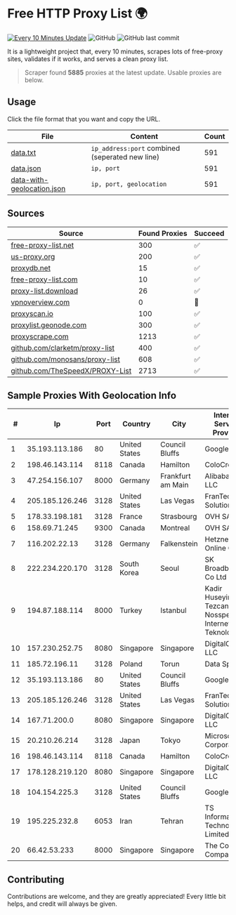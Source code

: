 
# Free HTTP Proxy List 🌍

[![Every 10 Minutes Update](https://github.com/mertguvencli/http-proxy-list/actions/workflows/main.yml/badge.svg?branch=main)](https://github.com/mertguvencli/http-proxy-list/actions/workflows/main.yml)
![GitHub](https://img.shields.io/github/license/mertguvencli/http-proxy-list)
![GitHub last commit](https://img.shields.io/github/last-commit/mertguvencli/http-proxy-list)

It is a lightweight project that, every 10 minutes, scrapes lots of free-proxy sites, validates if it works, and serves a clean proxy list.


> Scraper found **5885** proxies at the latest update. Usable proxies are below.

## Usage

Click the file format that you want and copy the URL.


|File|Content|Count|
|----|-------|-----|
|[data.txt](https://raw.githubusercontent.com/mertguvencli/http-proxy-list/main/proxy-list/data.txt)|`ip_address:port` combined (seperated new line)|591|
|[data.json](https://raw.githubusercontent.com/mertguvencli/http-proxy-list/main/proxy-list/data.json)|`ip, port`|591|
|[data-with-geolocation.json](https://raw.githubusercontent.com/mertguvencli/http-proxy-list/main/proxy-list/data-with-geolocation.json)|`ip, port, geolocation`|591|

## Sources

|Source|Found Proxies|Succeed|
|------|-------------|-------|
|[free-proxy-list.net](https://free-proxy-list.net)|300|✅|
|[us-proxy.org](https://www.us-proxy.org)|200|✅|
|[proxydb.net](http://proxydb.net)|15|✅|
|[free-proxy-list.com](https://free-proxy-list.com/?page=&port=&type%5B%5D=http&type%5B%5D=https&up_time=0&search=Search)|10|✅|
|[proxy-list.download](https://www.proxy-list.download/HTTP)|26|✅|
|[vpnoverview.com](https://vpnoverview.com/privacy/anonymous-browsing/free-proxy-servers)|0|🚫|
|[proxyscan.io](https://www.proxyscan.io)|100|✅|
|[proxylist.geonode.com](https://proxylist.geonode.com/api/proxy-list?limit=300&page=1&sort_by=lastChecked&sort_type=desc&protocols=http,https)|300|✅|
|[proxyscrape.com](https://api.proxyscrape.com/v2/?request=displayproxies&protocol=http&timeout=10000&country=all&ssl=all&anonymity=all)|1213|✅|
|[github.com/clarketm/proxy-list](https://raw.githubusercontent.com/clarketm/proxy-list/master/proxy-list-raw.txt)|400|✅|
|[github.com/monosans/proxy-list](https://raw.githubusercontent.com/monosans/proxy-list/main/proxies/http.txt)|608|✅|
|[github.com/TheSpeedX/PROXY-List](https://raw.githubusercontent.com/TheSpeedX/PROXY-List/master/http.txt)|2713|✅|


## Sample Proxies With Geolocation Info

|#|Ip|Port|Country|City|Internet Service Provider|
|-|--|----|-------|----|-------------------------|
|1|35.193.113.186|80|United States|Council Bluffs|Google LLC|
|2|198.46.143.114|8118|Canada|Hamilton|ColoCrossing|
|3|47.254.156.107|8000|Germany|Frankfurt am Main|Alibaba.com LLC|
|4|205.185.126.246|3128|United States|Las Vegas|FranTech Solutions|
|5|178.33.198.181|3128|France|Strasbourg|OVH SAS|
|6|158.69.71.245|9300|Canada|Montreal|OVH SAS|
|7|116.202.22.13|3128|Germany|Falkenstein|Hetzner Online GmbH|
|8|222.234.220.170|3128|South Korea|Seoul|SK Broadband Co Ltd|
|9|194.87.188.114|8000|Turkey|Istanbul|Kadir Huseyin Tezcan Nosspeed Internet Teknolojileri|
|10|157.230.252.75|8080|Singapore|Singapore|DigitalOcean, LLC|
|11|185.72.196.11|3128|Poland|Torun|Data Space|
|12|35.193.113.186|80|United States|Council Bluffs|Google LLC|
|13|205.185.126.246|3128|United States|Las Vegas|FranTech Solutions|
|14|167.71.200.0|8080|Singapore|Singapore|DigitalOcean, LLC|
|15|20.210.26.214|3128|Japan|Tokyo|Microsoft Corporation|
|16|198.46.143.114|8118|Canada|Hamilton|ColoCrossing|
|17|178.128.219.120|8080|Singapore|Singapore|DigitalOcean, LLC|
|18|104.154.225.3|3128|United States|Council Bluffs|Google LLC|
|19|195.225.232.8|6053|Iran|Tehran|TS Information Technology Limited|
|20|66.42.53.233|8000|Singapore|Singapore|The Constant Company|



## Contributing

Contributions are welcome, and they are greatly appreciated! Every
little bit helps, and credit will always be given.

